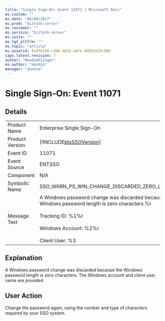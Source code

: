```yaml
---
title: "Single Sign-On: Event 11071 | Microsoft Docs"
ms.custom: ""
ms.date: "06/08/2017"
ms.prod: "biztalk-server"
ms.reviewer: ""
ms.service: "biztalk-server"
ms.suite: ""
ms.tgt_pltfrm: ""
ms.topic: "article"
ms.assetid: 9c0f61b9-cd86-482b-a8fe-0093a928c89b
caps.latest.revision: 7
author: "MandiOhlinger"
ms.author: "mandia"
manager: "anneta"
---
```

# Single Sign-On: Event 11071
## Details  
  
|||  
|-|-|  
|Product Name|Enterprise Single Sign-On|  
|Product Version|[!INCLUDE[btsSSOVersion](../includes/btsssoversion-md.md)]|  
|Event ID|11071|  
|Event Source|ENTSSO|  
|Component|N/A|  
|Symbolic Name|SSO_WARN_PS_WIN_CHANGE_DISCARDED_ZERO_LENGTH|  
|Message Text|A Windows password change was discarded because the Windows password length is zero characters.%r<br /><br /> Tracking ID: %1%r<br /><br /> Windows Account: %2%r<br /><br /> Client User: %3|  
  
## Explanation  
 A Windows password change was discarded because the Windows password length is zero characters. The Windows account and client user name are provided.  
  
## User Action  
 Change the password again, using the number and type of characters required by your SSO system.